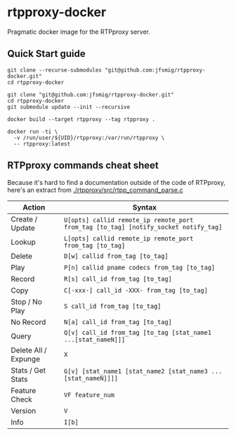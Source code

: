 # rtpproxy-docker

Pragmatic docker image for the RTPproxy server.

## Quick Start guide

```shell
git clone --recurse-submodules "git@github.com:jfsmig/rtpproxy-docker.git"
cd rtpproxy-docker
```

```shell
git clone "git@github.com:jfsmig/rtpproxy-docker.git"
cd rtpproxy-docker
git submodule update --init --recursive
```

```shell
docker build --target rtpproxy --tag rtpproxy .

docker run -ti \
  -v /run/user/${UID}/rtpproxy:/var/run/rtpproxy \
  -- rtpproxy:latest
```

## RTPproxy commands cheat sheet

Because it's hard to find a documentation outside of the code of RTPproxy,
here's an extract from [./rtpproxy/src/rtpp_command_parse.c](https://github.com/jfsmig/rtpproxy/blob/master/src/rtpp_command_parse.c)

| Action               | Syntax                                                                                |
|----------------------|---------------------------------------------------------------------------------------|
| Create / Update      | `U[opts] callid remote_ip remote_port from_tag [to_tag] [notify_socket notify_tag]`   |
| Lookup               | `L[opts] callid remote_ip remote_port from_tag [to_tag]`                              |
| Delete               | `D[w] callid from_tag [to_tag]`                                                       |
| Play                 | `P[n] callid pname codecs from_tag [to_tag]`                                          |
| Record               | `R[s] call_id from_tag [to_tag]`                                                      |
| Copy                 | `C[-xxx-] call_id -XXX- from_tag [to_tag]`                                            |
| Stop / No Play       | `S call_id from_tag [to_tag]`                                                         |
| No Record            | `N[a] call_id from_tag [to_tag]`                                                      |
| Query                | `Q[v] call_id from_tag [to_tag [stat_name1 ...[stat_nameN]]]`                         |
| Delete All / Expunge | `X`                                                                                   |
| Stats / Get Stats    | `G[v] [stat_name1 [stat_name2 [stat_name3 ...[stat_nameN]]]]`                         |
| Feature Check        | `VF feature_num`                                                                      |
| Version              | `V`                                                                                   |
| Info                 | `I[b]`                                                                                |
